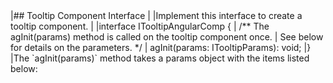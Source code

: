 <framework-specific-section frameworks="angular">
|## Tooltip Component Interface
|
|Implement this interface to create a tooltip component.
|
</framework-specific-section>

<framework-specific-section frameworks="angular">
<snippet transform={false} language="ts">
|interface ITooltipAngularComp {
|    /** The agInit(params) method is called on the tooltip component once.
|        See below for details on the parameters. */
|    agInit(params: ITooltipParams): void;
|}
</snippet>
</framework-specific-section>

<framework-specific-section frameworks="angular">
|The `agInit(params)` method takes a params object with the items listed below:
</framework-specific-section>


